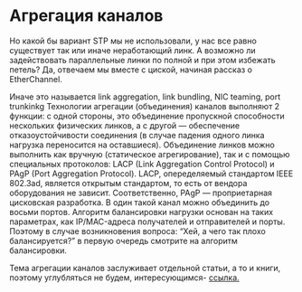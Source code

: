 # Агрегация каналов

Но какой бы вариант STP мы не использовали, у нас все равно существует так или иначе неработающий линк. А возможно ли задействовать параллельные линки по полной и при этом избежать петель? Да, отвечаем мы вместе с циской, начиная рассказ о EtherChannel.

Иначе это называется link aggregation, link bundling, NIC teaming, port trunkinkg
Технологии агрегации (объединения) каналов выполняют 2 функции: с одной стороны, это объединение пропускной способности нескольких физических линков, а с другой — обеспечение отказоустойчивости соединения (в случае падения одного линка нагрузка переносится на оставшиеся). Объединение линков можно выполнить как вручную (статическое агрегирование), так и с помощью специальных протоколов: LACP (Link Aggregation Control Protocol) и PAgP (Port Aggregation Protocol). LACP, опеределяемый стандартом IEEE 802.3ad, является открытым стандартом, то есть от вендора оборудования не зависит. Соответственно, PAgP — проприетарная цисковская разработка.
В один такой канал можно объединить до восьми портов. Алгоритм балансировки нагрузки основан на таких параметрах, как IP/MAC-адреса получателей и отправителей и порты. Поэтому в случае возникновения вопроса: “Хей, а чего так плохо балансируется?” в первую очередь смотрите на алгоритм балансировки.

Тема агрегации каналов заслуживает отдельной статьи, а то и книги, поэтому углубляться не будем, интересующимся- [ссылка.](http://xgu.ru/wiki/link_aggregation)